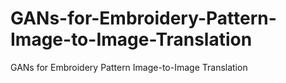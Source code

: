 # GANs-for-Embroidery-Pattern-Image-to-Image-Translation
GANs for Embroidery Pattern Image-to-Image Translation
